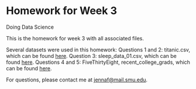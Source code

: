 # Homework for Week 3
Doing Data Science

This is the homework for week 3 with all associated files.

Several datasets were used in this homework:
Questions 1 and 2: titanic.csv, which can be found [here](https://github.com/caesar0301/awesome-public-datasets).
Question 3: sleep_data_01.csv, which can be found [here](http://talklab.psy.gla.ac.uk/L1_labs/lab_1/homework/index.html).
Questions 4 and 5: FiveThirtyEight, recent_college_grads, which can be found [here](https://github.com/rudeboybert/fivethirtyeight).

For questions, please contact me at jennaf@mail.smu.edu.
